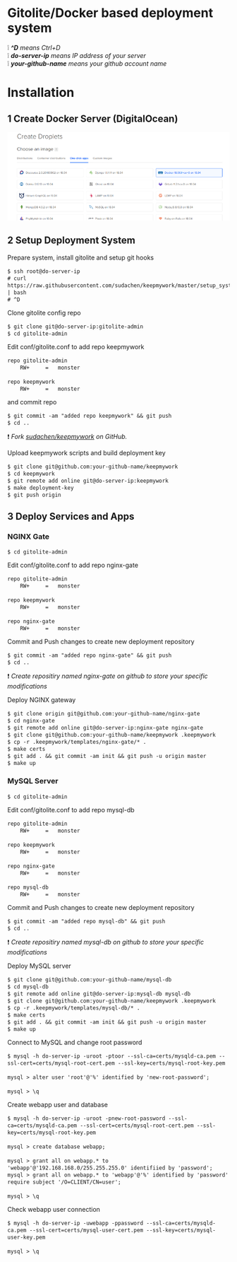 # Gitolite/Docker based deployment system

:grey_exclamation: _**^D** means Ctrl+D_   
:grey_exclamation: _**do-server-ip** means IP address of your server_   
:grey_exclamation: _**your-github-name** means your github account name_   

# Installation

## 1 Create Docker Server (DigitalOcean)

![](docs/img/do-docker.png)

## 2 Setup Deployment System

Prepare system, install gitolite and setup git hooks 
```
$ ssh root@do-server-ip
# curl https://raw.githubusercontent.com/sudachen/keepmywork/master/setup_system | bash
# ^D
```

Clone gitolite config repo
```
$ git clone git@do-server-ip:gitolite-admin
$ cd gitolite-admin
```

Edit conf/gitolite.conf to add repo keepmywork
```
repo gitolite-admin
    RW+     =   monster

repo keepmywork
    RW+     =   monster
```

and commit repo
```
$ git commit -am "added repo keepmywork" && git push
$ cd ..
```

:exclamation: _Fork [sudachen/keepmywork](https://github.com/sudachen/keepmywork) on GitHub._

Upload keepmywork scripts and build deployment key
```
$ git clone git@github.com:your-github-name/keepmywork
$ cd keepmywork
$ git remote add online git@do-server-ip:keepmywork
$ make deployment-key
$ git push origin
```

## 3 Deploy Services and Apps

### NGINX Gate

```
$ cd gitolite-admin
```

Edit conf/gitolite.conf to add repo nginx-gate
```
repo gitolite-admin
    RW+     =   monster

repo keepmywork
    RW+     =   monster

repo nginx-gate
    RW+     =   monster
```

Commit and Push changes to create new deployment repository
```
$ git commit -am "added repo nginx-gate" && git push
$ cd ..
```

:exclamation: _Create repositiry named nginx-gate on github to store your specific modifications_

Deploy NGINX gateway
```
$ git clone origin git@github.com:your-github-name/nginx-gate
$ cd nginx-gate
$ git remote add online git@do-server-ip:nginx-gate nginx-gate
$ git clone git@github.com:your-github-name/keepmywork .keepmywork
$ cp -r .keepmywork/templates/nginx-gate/* .
$ make certs
$ git add . && git commit -am init && git push -u origin master
$ make up
```

### MySQL Server

```
$ cd gitolite-admin
```

Edit conf/gitolite.conf to add repo mysql-db
```
repo gitolite-admin
    RW+     =   monster

repo keepmywork
    RW+     =   monster

repo nginx-gate
    RW+     =   monster

repo mysql-db
    RW+     =   monster
```

Commit and Push changes to create new deployment repository
```
$ git commit -am "added repo mysql-db" && git push
$ cd ..
```

:exclamation: _Create repositiry named mysql-db on github to store your specific modifications_

Deploy MySQL server
```
$ git clone git@github.com:your-github-name/mysql-db
$ cd mysql-db
$ git remote add online git@do-server-ip:mysql-db mysql-db
$ git clone git@github.com:your-github-name/keepmywork .keepmywork
$ cp -r .keepmywork/templates/mysql-db/* .
$ make certs
$ git add . && git commit -am init && git push -u origin master
$ make up
```

Connect to MySQL and change root password
```
$ mysql -h do-server-ip -uroot -ptoor --ssl-ca=certs/mysqld-ca.pem --ssl-cert=certs/mysql-root-cert.pem --ssl-key=certs/mysql-root-key.pem

mysql > alter user 'root'@'%' identified by 'new-root-password';

mysql > \q
```

Create webapp user and database
```
$ mysql -h do-server-ip -uroot -pnew-root-password --ssl-ca=certs/mysqld-ca.pem --ssl-cert=certs/mysql-root-cert.pem --ssl-key=certs/mysql-root-key.pem

mysql > create database webapp;

mysql > grant all on webapp.* to 'webapp'@'192.168.168.0/255.255.255.0' identifiied by 'password';
mysql > grant all on webapp.* to 'webapp'@'%' identified by 'password' require subject '/O=CLIENT/CN=user';

mysql > \q
```

Check webapp user connection
```
$ mysql -h do-server-ip -uwebapp -ppassword --ssl-ca=certs/mysqld-ca.pem --ssl-cert=certs/mysql-user-cert.pem --ssl-key=certs/mysql-user-key.pem

mysql > \q
```

